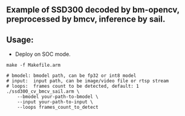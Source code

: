 ## Example of SSD300 decoded by bm-opencv, preprocessed by bmcv, inference by sail.

## Usage:

* Deploy on SOC mode.

```shell
make -f Makefile.arm

# bmodel: bmodel path, can be fp32 or int8 model
# input:  input path, can be image/video file or rtsp stream
# loops:  frames count to be detected, default: 1
./ssd300_cv_bmcv_sail.arm \
    --bmodel your-path-to-bmodel \
    --input your-path-to-input \
    --loops frames_count_to_detect
```
